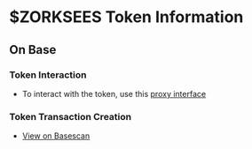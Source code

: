 # $ZORKSEES Token Information

## On Base

### Token Interaction
- To interact with the token, use this [proxy interface](https://basescan.org/address/0x8d2de8d2f73F1F4cAB472AC9A881C9b123C79627#writeProxyContract)

### Token Transaction Creation
- [View on Basescan](https://basescan.org/tx/0x189023725f13130579113d9a7452714781bc6c3b3005f8ffe74d4cb4e330e4f1)
